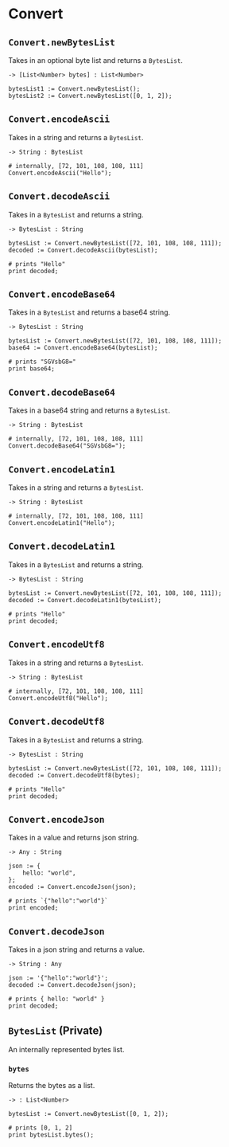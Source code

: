 # Convert

## `Convert.newBytesList`

Takes in an optional byte list and returns a `BytesList`.

```title="Signature"
-> [List<Number> bytes] : List<Number>
```

```title="Example"
bytesList1 := Convert.newBytesList();
bytesList2 := Convert.newBytesList([0, 1, 2]);
```

## `Convert.encodeAscii`

Takes in a string and returns a `BytesList`.

```title="Signature"
-> String : BytesList
```

```title="Example"
# internally, [72, 101, 108, 108, 111]
Convert.encodeAscii("Hello");
```

## `Convert.decodeAscii`

Takes in a `BytesList` and returns a string.

```title="Signature"
-> BytesList : String
```

```title="Example"
bytesList := Convert.newBytesList([72, 101, 108, 108, 111]);
decoded := Convert.decodeAscii(bytesList);

# prints "Hello"
print decoded;
```

## `Convert.encodeBase64`

Takes in a `BytesList` and returns a base64 string.

```title="Signature"
-> BytesList : String
```

```title="Example"
bytesList := Convert.newBytesList([72, 101, 108, 108, 111]);
base64 := Convert.encodeBase64(bytesList);

# prints "SGVsbG8="
print base64;
```

## `Convert.decodeBase64`

Takes in a base64 string and returns a `BytesList`.

```title="Signature"
-> String : BytesList
```

```title="Example"
# internally, [72, 101, 108, 108, 111]
Convert.decodeBase64("SGVsbG8=");
```

## `Convert.encodeLatin1`

Takes in a string and returns a `BytesList`.

```title="Signature"
-> String : BytesList
```

```title="Example"
# internally, [72, 101, 108, 108, 111]
Convert.encodeLatin1("Hello");
```

## `Convert.decodeLatin1`

Takes in a `BytesList` and returns a string.

```title="Signature"
-> BytesList : String
```

```title="Example"
bytesList := Convert.newBytesList([72, 101, 108, 108, 111]);
decoded := Convert.decodeLatin1(bytesList);

# prints "Hello"
print decoded;
```

## `Convert.encodeUtf8`

Takes in a string and returns a `BytesList`.

```title="Signature"
-> String : BytesList
```

```title="Example"
# internally, [72, 101, 108, 108, 111]
Convert.encodeUtf8("Hello");
```

## `Convert.decodeUtf8`

Takes in a `BytesList` and returns a string.

```title="Signature"
-> BytesList : String
```

```title="Example"
bytesList := Convert.newBytesList([72, 101, 108, 108, 111]);
decoded := Convert.decodeUtf8(bytes);

# prints "Hello"
print decoded;
```

## `Convert.encodeJson`

Takes in a value and returns json string.

```title="Signature"
-> Any : String
```

```title="Example"
json := {
    hello: "world",
};
encoded := Convert.encodeJson(json);

# prints `{"hello":"world"}`
print encoded;
```

## `Convert.decodeJson`

Takes in a json string and returns a value.

```title="Signature"
-> String : Any
```

```title="Example"
json := '{"hello":"world"}';
decoded := Convert.decodeJson(json);

# prints { hello: "world" }
print decoded;
```

## `BytesList` (Private)

An internally represented bytes list.

### `bytes`

Returns the bytes as a list.

```title="Signature"
-> : List<Number>
```

```title="Example"
bytesList := Convert.newBytesList([0, 1, 2]);

# prints [0, 1, 2]
print bytesList.bytes();
```
